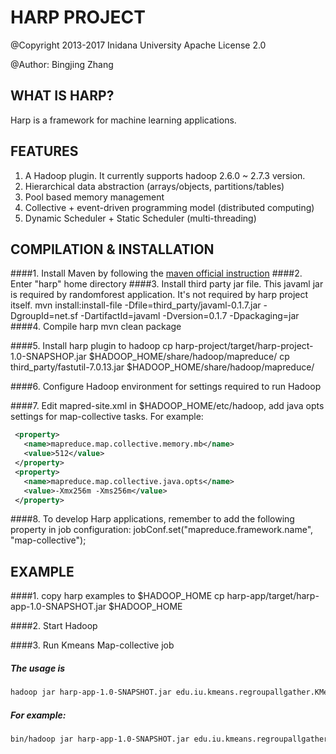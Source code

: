 # HARP PROJECT

@Copyright 2013-2017 Inidana University
Apache License 2.0

@Author: Bingjing Zhang

## WHAT IS HARP?
Harp is a framework for machine learning applications.

## FEATURES
1. A Hadoop plugin. It currently supports hadoop 2.6.0 ~ 2.7.3 version.
2. Hierarchical data abstraction (arrays/objects, partitions/tables)
3. Pool based memory management
4. Collective + event-driven programming model (distributed computing)
5. Dynamic Scheduler + Static Scheduler (multi-threading)

## COMPILATION & INSTALLATION

####1. Install Maven by following the [maven official instruction](http://maven.apache.org/install.html)
####2. Enter "harp" home directory
####3. Install third party jar file. This javaml jar is required by randomforest application. It's not required by harp project itself.
    mvn install:install-file -Dfile=third_party/javaml-0.1.7.jar -DgroupId=net.sf -DartifactId=javaml -Dversion=0.1.7 -Dpackaging=jar
####4. Compile harp
    mvn clean package

####5. Install harp plugin to hadoop
    cp harp-project/target/harp-project-1.0-SNAPSHOP.jar $HADOOP_HOME/share/hadoop/mapreduce/
    cp third_party/fastutil-7.0.13.jar $HADOOP_HOME/share/hadoop/mapreduce/

####6. Configure Hadoop environment for settings required to run Hadoop

####7. Edit mapred-site.xml in $HADOOP_HOME/etc/hadoop, add java opts settings for map-collective tasks. For example:
  ```xml
   <property>
     <name>mapreduce.map.collective.memory.mb</name>
     <value>512</value>
   </property>
   <property>
     <name>mapreduce.map.collective.java.opts</name>
     <value>-Xmx256m -Xms256m</value>
   </property>
   ```

####8. To develop Harp applications, remember to add the following property in job configuration:
    jobConf.set("mapreduce.framework.name", "map-collective");

## EXAMPLE

####1. copy harp examples to $HADOOP_HOME
    cp harp-app/target/harp-app-1.0-SNAPSHOT.jar $HADOOP_HOME

####2. Start Hadoop

####3. Run Kmeans Map-collective job
##### The usage is
   ```bash
   hadoop jar harp-app-1.0-SNAPSHOT.jar edu.iu.kmeans.regroupallgather.KMeansLauncher <num of points> <num of centroids> <vector size> <num of point files per worker> <number of map tasks> <num threads> <number of iteration> <work dir> <local points dir>
   ```
##### For example:
   ```bash
   bin/hadoop jar harp-app-1.0-SNAPSHOT.jar edu.iu.kmeans.regroupallgather.KMeansLauncher 1000 10 100 5 2 2 10 /kmeans /tmp/kmeans
   ```
